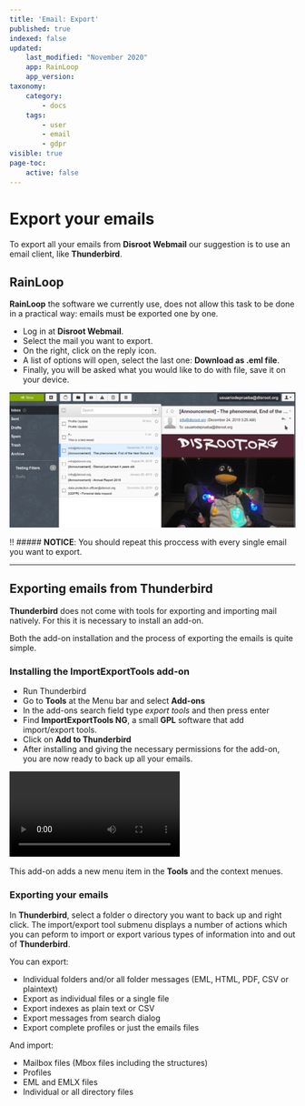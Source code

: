 ```yaml
---
title: 'Email: Export'
published: true
indexed: false
updated:
    last_modified: "November 2020"		
    app: RainLoop
    app_version:
taxonomy:
    category:
        - docs
    tags:
        - user
        - email
        - gdpr
visible: true
page-toc:
    active: false
---
```


# Export your emails

To export all your emails from **Disroot Webmail** our suggestion is to use an email client, like **Thunderbird**.

## RainLoop
**RainLoop** the software we currently use, does not allow this task to be done in a practical way: emails must be exported one by one.

* Log in at **Disroot Webmail**.
* Select the mail you want to export.
* On the right, click on the reply icon.
* A list of options will open, select the last one: **Download as .eml file**.
* Finally, you will be asked what you would like to do with file, save it on your device.

![](en/rl_export.gif)

!! ##### **NOTICE**: You should repeat this proccess with every single email you want to export.

----

## Exporting emails from Thunderbird

**Thunderbird** does not come with tools for exporting and importing mail natively. For this it is necessary to install an add-on.

Both the add-on installation and the process of exporting the emails is quite simple.

### Installing the ImportExportTools add-on

* Run Thunderbird
* Go to **Tools** at the Menu bar and select **Add-ons**
* In the add-ons search field type _export tools_ and then press enter
* Find **ImportExportTools NG**, a small **GPL** software that add import/export tools.
* Click on **Add to Thunderbird**
* After installing and giving the necessary permissions for the add-on, you are now ready to back up all your emails.

![](en/export.mp4?resize=1024,576&loop)

This add-on adds a new menu item in the **Tools** and the context menues.

### Exporting your emails
In **Thunderbird**, select a folder o directory you want to back up and right click.
The import/export tool submenu displays a number of actions which you can peform to import or export various types of information into and out of **Thunderbird**.

You can export:
  * Individual folders and/or all folder messages (EML, HTML, PDF, CSV or plaintext)
  * Export as individual files or a single file
  * Export indexes as plain text or CSV
  * Export messages from search dialog
  * Export complete profiles or just the emails files

And import:
  * Mailbox files (Mbox files including the structures)
  * Profiles
  * EML and EMLX files
  * Individual or all directory files
